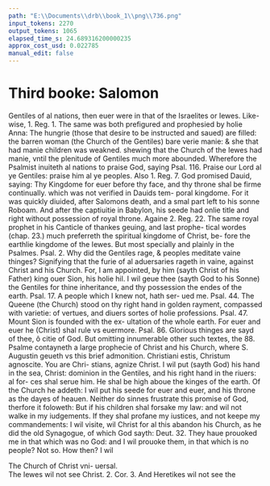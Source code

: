 ```yaml
---
path: "E:\\Documents\\drb\\book_1\\png\\736.png"
input_tokens: 2270
output_tokens: 1065
elapsed_time_s: 24.689316200000235
approx_cost_usd: 0.022785
manual_edit: false
---
```

# Third booke: Salomon

Gentiles of al nations, then euer were in that of the Israelites or Iewes. Like-
wise, 1. Reg. 1. The same was both prefigured and prophesied by holie Anna:
The hungrie (those that desire to be instructed and saued) are filled: the
barren woman (the Church of the Gentiles) bare verie manie: & she that
had manie children was weakned. shewing that the Church of the Iewes
had manie, vntil the plenitude of Gentiles much more abounded. Wherefore the
Psalmist inuiteth al nations to praise God, saying Psal. 116. Praise our Lord
al ye Gentiles: praise him al ye peoples. Also 1. Reg. 7. God promised
Dauid, saying: Thy Kingdome for euer before thy face, and thy
throne shal be firme continually. which was not verified in Dauids tem-
poral kingdome. For it was quickly diuided, after Salomons death, and a smal
part left to his sonne Roboam. And after the captiuitie in Babylon, his seede
had onlie title and right without possession of royal throne. Againe 2. Reg.
22. The same royal prophet in his Canticle of thankes geuing, and last prophe-
tical wordes (chap. 23.) much preferreth the spiritual kingdome of Christ, be-
fore the earthlie kingdome of the Iewes. But most specially and plainly in the
Psalmes. Psal. 2. Why did the Gentiles rage, & peoples meditate vaine
thinges? Signifying that the furie of al aduersaries rageth in vaine, against
Christ and his Church. For, I am appointed, by him (sayth Christ of his
Father) king ouer Sion, his holie hil. I wil geue thee (sayth God to
his Sonne) the Gentiles for thine inheritance, and thy possession the
endes of the earth. Psal. 17. A people which I knew not, hath ser-
ued me. Psal. 44. The Queene (the Church) stood on thy right hand
in golden rayment, compassed with varietie: of vertues, and diuers
sortes of holie professions. Psal. 47. Mount Sion is founded with the ex-
ultation of the whole earth. For euer and euer he (Christ) shal rule
vs euermore. Psal. 86. Glorious thinges are sayd of thee, ô citie of
God. But omitting innumerable other such textes, the 88. Psalme contayneth
a large prophecie of Christ and his Church, where S. Augustin geueth vs this
brief admonition. Christiani estis, Christum agnoscite. You are Chri-
stians, agnize Christ. I wil put (sayth God) his hand in the sea,
Christ: dominion in the Gentiles, and his right hand in the riuers: al for-
ces shal serue him. He shal be high aboue the kinges of the earth. Of
the Church he addeth: I wil put his seede for euer and euer, and his
throne as the dayes of heauen. Neither do sinnes frustrate this promise of
God, therfore it foloweth: But if his children shal forsake my law: and
wil not walke in my iudgements. If they shal profane my iustices,
and not keepe my commandements: I wil visite, wil Christ for al this
abandon his Church, as he did the old Synagogue, of which God sayth: Deut. 32.
They haue prouoked me in that which was no God: and I wil
prouoke them, in that which is no people? Not so. How then? I wil

[^1]: Not anie tem-
poral but
Christs king-
dom is in al
nations and
perpetual.

<aside>The Church
of Christ vni-
uersal.</aside>

<aside>The Iewes wil
not see Christ.
2. Cor. 3. And
Heretikes wil
not see the</aside>